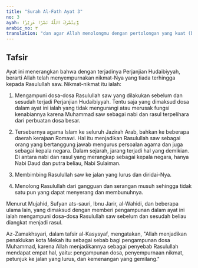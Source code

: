 ```yaml
---
title: "Surah Al-Fath Ayat 3"
no: 3
ayah: وَّيَنْصُرَكَ اللّٰهُ نَصْرًا عَزِيْزًا 
arabic_no: ٣
translation: "dan agar Allah menolongmu dengan pertolongan yang kuat (banyak)."
---
```


## Tafsir

Ayat ini menerangkan bahwa dengan terjadinya Perjanjian Hudaibiyyah, berarti Allah telah menyempurnakan nikmat-Nya yang tiada terhingga kepada Rasulullah saw. Nikmat-nikmat itu ialah:

1. Mengampuni dosa-dosa Rasulullah saw yang dilakukan sebelum dan sesudah terjadi Perjanjian Hudaibiyyah. Tentu saja yang dimaksud dosa dalam ayat ini ialah yang tidak mengurangi atau merusak fungsi kenabiannya karena Muhammad saw sebagai nabi dan rasul terpelihara dari perbuatan dosa besar.

2. Tersebarnya agama Islam ke seluruh Jazirah Arab, bahkan ke beberapa daerah kerajaan Romawi. Hal itu menjadikan Rasulullah saw sebagai orang yang bertanggung jawab mengurus persoalan agama dan juga sebagai kepala negara. Dalam sejarah, jarang terjadi hal yang demikian. Di antara nabi dan rasul yang merangkap sebagai kepala negara, hanya Nabi Daud dan putra beliau, Nabi Sulaiman.

3. Membimbing Rasulullah saw ke jalan yang lurus dan diridai-Nya.

4. Menolong Rasulullah dari gangguan dan serangan musuh sehingga tidak satu pun yang dapat menyerang dan membunuhnya.

Menurut Mujahid, Sufyan ats-sauri, Ibnu Jarir, al-Wahidi, dan beberapa ulama lain, yang dimaksud dengan memberi pengampunan dalam ayat ini ialah mengampuni dosa-dosa Rasulullah saw sebelum dan sesudah beliau diangkat menjadi rasul.

Az-Zamakhsyari, dalam tafsir al-Kasysyaf, mengatakan, "Allah menjadikan penaklukan kota Mekah itu sebagai sebab bagi pengampunan dosa Muhammad, karena Allah menjadikannya sebagai penyebab Rasulullah mendapat empat hal, yaitu: pengampunan dosa, penyempurnaan nikmat, petunjuk ke jalan yang lurus, dan kemenangan yang gemilang."